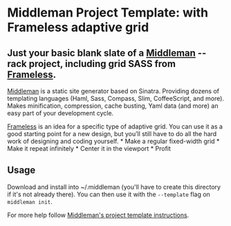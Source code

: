 # Middleman Project Template: with Frameless adaptive grid

Just your basic blank slate of a [Middleman](http://middlemanapp.com/) --rack project, including grid SASS from [Frameless](http://framelessgrid.com/).
------
[Middleman](http://middlemanapp.com/) is a static site generator based on Sinatra. Providing dozens of templating languages (Haml, Sass, Compass, Slim, CoffeeScript, and more). Makes minification, compression, cache busting, Yaml data (and more) an easy part of your development cycle.

[Frameless](http://framelessgrid.com/) is an idea for a specific type of adaptive grid. You can use it as a good starting point for a new design, but you’ll still have to do all the hard work of designing and coding yourself.
	* Make a regular fixed-width grid
	* Make it repeat infinitely
	* Center it in the viewport
	* Profit

## Usage

Download and install into ~/.middleman (you'll have to create this directory if it's not already there). You can then use it with the `--template` flag on `middleman init`. 

For more help follow [Middleman's project template instructions](http://middlemanapp.com/getting-started/welcome/).




